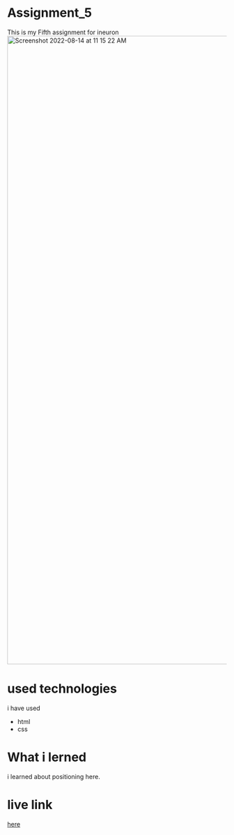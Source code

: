# Assignment_5
This is my Fifth assignment for ineuron 
<img width="1440" alt="Screenshot 2022-08-14 at 11 15 22 AM" src="https://user-images.githubusercontent.com/84630436/184524243-dcbba919-7954-4263-a5a5-521bb7b5cc07.png">

# used technologies 
i have used 
- html
- css
# What i lerned 
i learned about positioning here. 
# live link 
[here](https://teal-arithmetic-bb2b41.netlify.app/)

